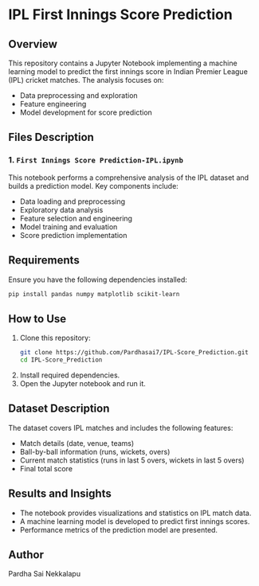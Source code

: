 # IPL First Innings Score Prediction

## Overview

This repository contains a Jupyter Notebook implementing a machine learning model to predict the first innings score in Indian Premier League (IPL) cricket matches. The analysis focuses on:

- Data preprocessing and exploration
- Feature engineering
- Model development for score prediction

## Files Description

### 1. `First Innings Score Prediction-IPL.ipynb`

This notebook performs a comprehensive analysis of the IPL dataset and builds a prediction model. Key components include:

- Data loading and preprocessing
- Exploratory data analysis
- Feature selection and engineering
- Model training and evaluation
- Score prediction implementation

## Requirements

Ensure you have the following dependencies installed:

```bash
pip install pandas numpy matplotlib scikit-learn
```

## How to Use

1. Clone this repository:
   ```bash
   git clone https://github.com/Pardhasai7/IPL-Score_Prediction.git
   cd IPL-Score_Prediction
   ```
2. Install required dependencies.
3. Open the Jupyter notebook and run it.

## Dataset Description

The dataset covers IPL matches and includes the following features:

- Match details (date, venue, teams)
- Ball-by-ball information (runs, wickets, overs)
- Current match statistics (runs in last 5 overs, wickets in last 5 overs)
- Final total score

## Results and Insights

- The notebook provides visualizations and statistics on IPL match data.
- A machine learning model is developed to predict first innings scores.
- Performance metrics of the prediction model are presented.


## Author

Pardha Sai Nekkalapu
